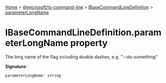 [Home](./index) &gt; [@microsoft/ts-command-line](./ts-command-line.md) &gt; [IBaseCommandLineDefinition](./ts-command-line.ibasecommandlinedefinition.md) &gt; [parameterLongName](./ts-command-line.ibasecommandlinedefinition.parameterlongname.md)

# IBaseCommandLineDefinition.parameterLongName property

The long name of the flag including double dashes, e.g. "--do-something"

**Signature:**
```javascript
parameterLongName: string
```
